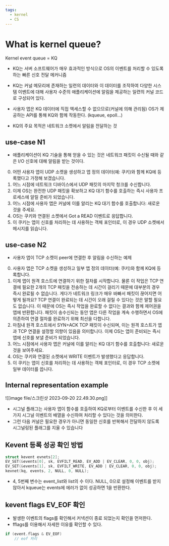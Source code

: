 ```yaml
---
tags:
  - kernel
  - CS
---
```

# What is kernel queue?
Kernel event queue = KQ

- KQ는 서버 소프트웨어가 매우 효과적인 방식으로 OS의 이벤트를 처리할 수 있도록 하는 빠른 신호 전달 메커니즘

- KQ는 커널 메모리에 존재하는 일련의 데이터와 이 데이터를 조작하여 다양한 시스템 이벤트에 대해 사용자 수준의 애플리케이션에 알림을 제공하는 일련의 커널 코드로 구성되어 있다.

- 사용자 앱은 KQ 데이터에 직접 액세스할 수 없으므로(커널에 의해 관리됨) OS가 제공하는 API를 통해 KQ와 함께 작동한다. (kqueue, epoll...)

- KQ의 주요 목적은 네트워크 소켓에서 알림을 전달하는 것

## use-case N1
- 애플리케이션이 KQ 기술을 통해 얻을 수 있는 것은 네트워크 패킷이 수신될 때와 같은 I/O 신호에 대해 알림을 받는 것이다.

0. 어떤 사용자 앱이 UDP 소켓을 생성하고 앱 정의 데이터(예: 쿠키)와 함께 KQ에 등록했다고 가정해 보겠습니다.
1. 어느 시점에 네트워크 디바이스에서 UDP 패킷의 마지막 청크를 수신합니다.
2. 이제 OS는 완전한 UDP 패킷을 확보하고 KQ 대기 함수를 호출하는 즉시 사용자 프로세스에 알릴 준비가 되었습니다.
3. 어느 시점에 사용자 앱은 커널에 이를 알리는 KQ 대기 함수를 호출합니다: 새로운 것을 주세요.
4. OS는 쿠키와 연결된 소켓에서 Got a READ 이벤트로 응답합니다.
5. 이 쿠키는 앱이 신호를 처리하는 데 사용하는 객체 포인터로, 이 경우 UDP 소켓에서 메시지를 읽습니다.

## use-case N2
- 사용자 앱이 TCP 소켓이 peer에 연결한 후 알림을 수신하는 예제

0. 사용자 앱은 TCP 소켓을 생성하고 일부 앱 정의 데이터(예: 쿠키)와 함께 KQ에 등록합니다.
1. 이제 앱이 원격 호스트에 연결하기 위한 절차를 시작합니다. 물론 이 작업은 TCP 연결에 필요한 2개의 TCP 패킷을 전송하는 데 시간이 걸리기 때문에 대부분의 경우 즉시 완료될 수 없습니다. 게다가 네트워크 링크가 매우 바빠서 패킷이 끊어지면 어떻게 될까요? TCP 연결이 완료되는 데 시간이 오래 걸릴 수 있다는 것은 말할 필요도 없습니다. 이 때문에 OS는 즉시 작업을 완료할 수 없다는 결과와 함께 제어권을 앱에 반환합니다. 패킷이 송수신되는 동안 앱은 다른 작업을 계속 수행하면서 OS에 의존하여 연결 절차를 완료하기 위해 최선을 다합니다.
2. 마침내 원격 호스트에서 SYN+ACK TCP 패킷이 수신되며, 이는 원격 호스트가 앱과 TCP 연결을 설정할 의향이 있음을 의미합니다. 이제 OS는 앱이 준비되는 즉시 앱에 신호를 보낼 준비가 되었습니다.
3. 어느 시점에서 사용자 앱은 커널에 이를 알리는 KQ 대기 함수를 호출합니다: 새로운 것을 보여주세요.
4. OS는 쿠키와 연결된 소켓에서 WRITE 이벤트가 발생했다고 응답합니다.
5. 이 쿠키는 앱이 신호를 처리하는 데 사용하는 객체 포인터로, 이 경우 TCP 소켓에 일부 데이터를 씁니다.
## Internal representation example
![[image file/스크린샷 2023-09-20 22.49.30.png]]
- 시그널 플래그는 사용자 앱이 함수를 호출하여 KQ로부터 이벤트를 수신한 후 이 세 가지 시그널 이벤트의 배열을 수신하여 처리할 수 있다는 것을 의미한다.
- 그런 다음 커널은 필요한 경우가 아니면 동일한 신호를 반복해서 전달하지 않도록 시그널링된 플래그를 지울 수 있습니다

## Kevent 등록 성공 확인 방법
```cpp
struct kevent evnets[2];
EV_SET(&events[0], sk, EVFILT_READ, EV_ADD | EV_CLEAR, 0, 0, obj);
EV_SET(&events[1], sk, EVFILT_WRITE, EV_ADD | EV_CLEAR, 0, 0, obj);
kevnet(kq, events, 2, NULL, 0, NULL);
```
- 4, 5번째 변수는 event_list와 list의 수 이다. NULL, 0으로 설정해 이벤트를 받지 않아서 kqueue는 events에 에러가 없이 성공하면 1을 반환한다.

## kevent flags EV_EOF 확인
- 발생한 이벤트의 flags를 확인해서 커넥션이 종료 되었는지 확인을 먼저한다.
- fflags를 이용해서 자세한 이유를 확인할 수 있다.
```cpp
if (event.flags & EV_EOF)
	// eof 처리
```

